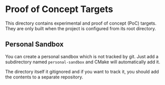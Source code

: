 # Proof of Concept Targets

This directory contains experimental and proof of concept (PoC) targets. They are only built when the project is configured from its root directory.

## Personal Sandbox

You can create a personal sandbox which is not tracked by git. Just add a subdirectory named `personal-sandbox` and CMake will automatically add it.

The directory itself it gitignored and if you want to track it, you should add the contents to a separate repository.

